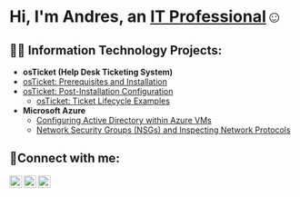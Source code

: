 <h1>Hi, I'm Andres, an <a href="https://linkedin.com/in/">IT Professional</a>☺</h1>

<h2>👨‍💻 Information Technology Projects:</h2>

- <b>osTicket (Help Desk Ticketing System)</b>
 - [osTicket: Prerequisites and Installation](https://github.com/Antionetta/osticket-prereqs)
- [osTicket: Post-Installation Configuration](https://github.com/Antionetta/osticket-post-install-config.git)
  - [osTicket: Ticket Lifecycle Examples](https://github.com/Antionetta/ticket-lifecycle.git)
- <b>Microsoft Azure</b>
  - [Configuring  Active Directory within Azure VMs](https://github.com/Antionetta/configure-ad)
  - [Network Security Groups (NSGs) and Inspecting Network Protocols](https://github.com/Antionetta/azure-network-protocols)

<h2>🤳Connect with me:</h2>

[<img align="left" alt="Josh | Twitter" width="22px" src="https://cdn.jsdelivr.net/npm/simple-icons@v3/icons/twitter.svg" />][twitter]
[<img align="left" alt="Josh | LinkedIn" width="22px" src="https://cdn.jsdelivr.net/npm/simple-icons@v3/icons/linkedin.svg" />][linkedin]
[<img align="left" alt="Josh | Instagram" width="22px" src="https://cdn.jsdelivr.net/npm/simple-icons@v3/icons/instagram.svg" />][instagram]

[twitter]: https://twitter.com/
[instagram]: https://www.instagram.com/
[linkedin]: https://linkedin.com/in/
